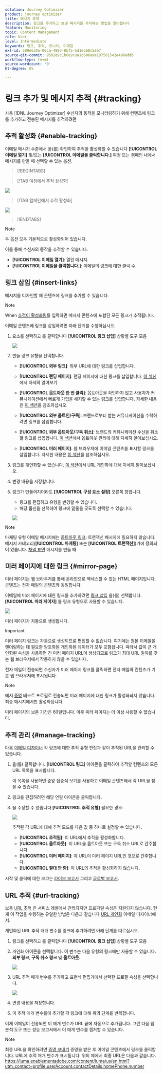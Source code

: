 ```yaml
---
solution: Journey Optimizer
product: journey optimizer
title: 메시지 추적
description: 링크를 추가하고 보낸 메시지를 추적하는 방법을 알아봅니다
feature: Monitoring
topic: Content Management
role: User
level: Intermediate
keywords: 링크, 추적, 모니터, 이메일
exl-id: 689e630a-00ca-4893-8bf5-6d1ec60c52e7
source-git-commit: 9592e9c1b0e9c8a1c606a9a187501542e496eddb
workflow-type: tm+mt
source-wordcount: '0'
ht-degree: 0%

---
```


# 링크 추가 및 메시지 추적 {#tracking}

사용 [!DNL Journey Optimizer] 수신자의 동작을 모니터링하기 위해 컨텐츠에 링크를 추가하고 전송된 메시지를 추적하려면

## 추적 활성화 {#enable-tracking}

이메일 메시지 수준에서 을(를) 확인하여 추적을 활성화할 수 있습니다 **[!UICONTROL 이메일 열기]** 및/또는 **[!UICONTROL 이메일을 클릭합니다.]** 여정 또는 캠페인 내에서 메시지를 만들 때 선택할 수 있는 옵션.

>[!BEGINTABS]

>[!TAB 여정에서 추적 활성화]

![](assets/message-tracking-journey.png)

>[!TAB 캠페인에서 추적 활성화]

![](assets/message-tracking-campaign.png)

>[!ENDTABS]

>[!NOTE]
>
>두 옵션 모두 기본적으로 활성화되어 있습니다.

이를 통해 수신자의 동작을 추적할 수 있습니다.

* **[!UICONTROL 이메일 열기]**: 열린 메시지.
* **[!UICONTROL 이메일을 클릭합니다.]**: 이메일의 링크에 대한 클릭 수.

## 링크 삽입 {#insert-links}

메시지를 디자인할 때 콘텐츠에 링크를 추가할 수 있습니다.

>[!NOTE]
>
>When [추적이 활성화됨](#enable-tracking)를 입력하면 메시지 콘텐츠에 포함된 모든 링크가 추적됩니다.

이메일 콘텐츠에 링크를 삽입하려면 아래 단계를 수행하십시오.

1. 요소를 선택하고 를 클릭합니다 **[!UICONTROL 링크 삽입]** 상황별 도구 모음

   ![](assets/message-tracking-insert-link.png)

1. 만들 링크 유형을 선택합니다.

   * **[!UICONTROL 외부 링크]**: 외부 URL에 대한 링크를 삽입합니다.

   * **[!UICONTROL 랜딩 페이지]**: 랜딩 페이지에 대한 링크를 삽입합니다. [이 섹션](../landing-pages/get-started-lp.md)에서 자세히 알아보기

   * **[!UICONTROL 옵트아웃 한 번 클릭]**: 옵트아웃을 확인하지 않고 사용자가 커뮤니케이션에서 빠르게 가입을 해지할 수 있는 링크를 삽입합니다. 자세한 내용은 [이 섹션](../privacy/opt-out.md#one-click-opt-out)을 참조하십시오.

   * **[!UICONTROL 외부 옵트인/구독]**: 브랜드로부터 받는 커뮤니케이션을 수락하려면 링크를 삽입합니다.

   * **[!UICONTROL 외부 옵트아웃/구독 취소]**: 브랜드의 커뮤니케이션 수신을 취소할 링크를 삽입합니다. [이 섹션](../privacy/opt-out.md#opt-out-management)에서 옵트아웃 관리에 대해 자세히 알아보십시오.

   * **[!UICONTROL 미러 페이지]**: 웹 브라우저에 이메일 콘텐츠를 표시할 링크를 삽입합니다. 자세한 내용은 [이 섹션](#mirror-page)을 참조하십시오.

1. 링크를 개인화할 수 있습니다. [이 섹션](../personalization/personalization-syntax.md#perso-urls)에서 URL 개인화에 대해 자세히 알아보십시오.

1. 변경 내용을 저장합니다.

1. 링크가 만들어지더라도 **[!UICONTROL 구성 요소 설정]** 오른쪽 창입니다.

   * 링크를 편집하고 유형을 변경할 수 있습니다.
   * 해당 옵션을 선택하여 링크에 밑줄을 긋도록 선택할 수 있습니다.

   ![](assets/message-tracking-link-settings.png)

>[!NOTE]
>
>마케팅 유형 이메일 메시지에는 [옵트아웃 링크](../privacy/opt-out.md#opt-out-management): 트랜잭션 메시지에 필요하지 않습니다. 메시지 카테고리(**[!UICONTROL 마케팅]** 또는 **[!UICONTROL 트랜잭션]**)가에 정의되어 있습니다. [채널 표면](../configuration/channel-surfaces.md#email-type) 메시지를 만들 때

## 미러 페이지에 대한 링크 {#mirror-page}

미러 페이지는 웹 브라우저를 통해 온라인으로 액세스할 수 있는 HTML 페이지입니다. 콘텐츠는 전자 메일의 콘텐츠와 동일합니다.

이메일에 미러 페이지에 대한 링크를 추가하려면 [링크 삽입](#insert-links) 을(를) 선택합니다. **[!UICONTROL 미러 페이지]** 를 링크 유형으로 사용할 수 있습니다.

![](assets/message-tracking-mirror-page.png)

미러 페이지가 자동으로 생성됩니다.

>[!IMPORTANT]
>
>미러 페이지 링크는 자동으로 생성되므로 편집할 수 없습니다. 여기에는 원본 이메일을 렌더링하는 데 필요한 암호화된 개인화된 데이터가 모두 포함됩니다. 따라서 값이 큰 개인화된 속성을 사용하면 긴 미러 페이지 URL이 생성되므로 링크가 최대 URL 길이를 갖는 웹 브라우저에서 작동하지 않을 수 있습니다.

전자 메일이 전송되면 수신자가 미러 페이지 링크를 클릭하면 전자 메일의 컨텐츠가 기본 웹 브라우저에 표시됩니다.

>[!NOTE]
>
>에서 [증명](preview.md#send-proofs) 테스트 프로필로 전송되면 미러 페이지에 대한 링크가 활성화되지 않습니다. 최종 메시지에서만 활성화됩니다.

미러 페이지의 보존 기간은 60일입니다. 이후 미러 페이지는 더 이상 사용할 수 없습니다.

## 추적 관리 {#manage-tracking}

다음 [이메일 디자이너](content-from-scratch.md) 각 링크에 대한 추적 유형 편집과 같이 추적된 URL을 관리할 수 있습니다.

1. 을(를) 클릭합니다. **[!UICONTROL 링크]** 아이콘을 클릭하여 추적할 컨텐츠의 모든 URL 목록을 표시합니다.

   이 목록을 사용하면 중앙 집중식 보기를 사용하고 이메일 콘텐츠에서 각 URL을 찾을 수 있습니다.

1. 링크를 편집하려면 해당 연필 아이콘을 클릭합니다.

1. 을 수정할 수 있습니다 **[!UICONTROL 추적 유형]** 필요한 경우:

   ![](assets/message-tracking-edit-a-link.png)

   추적된 각 URL에 대해 추적 모드를 다음 값 중 하나로 설정할 수 있습니다.

   * **[!UICONTROL 추적됨]**: 이 URL에서 추적을 활성화합니다.
   * **[!UICONTROL 옵트아웃]**: 이 URL을 옵트아웃 또는 구독 취소 URL로 간주합니다.
   * **[!UICONTROL 미러 페이지]**: 이 URL이 미러 페이지 URL인 것으로 간주합니다.
   * **[!UICONTROL 절대 안 함]**: 이 URL의 추적을 활성화하지 않습니다. <!--This information is saved: if the URL appears again in a future message, its tracking is automatically deactivated.-->

시작 및 클릭에 대한 보고는 [라이브 보고서](../reports/live-report.md) 그리고 [글로벌 보고서](../reports/global-report.md).

## URL 추적 {#url-tracking}

보통 [URL 추적](email-settings.md#url-tracking) 은 서피스 레벨에서 관리되지만 프로파일 속성은 지원되지 않습니다. 현재 이 작업을 수행하는 유일한 방법은 다음과 같습니다 [URL 개인화](../personalization/personalization-syntax.md#perso-urls) 이메일 디자이너에서.

개인화된 URL 추적 매개 변수를 링크에 추가하려면 아래 단계를 따르십시오.

1. 링크를 선택하고 를 클릭합니다 **[!UICONTROL 링크 삽입]** 상황별 도구 모음

1. 개인화 아이콘을 선택합니다. 이 변수는 다음 유형의 링크에만 사용할 수 있습니다. **외부 링크**, **구독 취소 링크** 및 **옵트아웃**.

   ![](assets/message-tracking-insert-link-perso.png)

1. URL 추적 매개 변수를 추가하고 표현식 편집기에서 선택한 프로필 속성을 선택합니다.

   ![](assets/message-tracking-perso-parameter.png)

1. 변경 내용을 저장합니다.

1. 이 추적 매개 변수를에 추가할 각 링크에 대해 위의 단계를 반복합니다.

이제 이메일이 전송되면 이 매개 변수가 URL 끝에 자동으로 추가됩니다. 그런 다음 웹 분석 도구 또는 성능 보고서에서 이 매개 변수를 캡처할 수 있습니다.

>[!NOTE]
>
>최종 URL을 확인하려면 [증명 보내기](preview.md#send-proofs) 증명을 받은 후 이메일 콘텐츠에서 링크를 클릭합니다. URL에 추적 매개 변수가 표시됩니다. 위의 예에서 최종 URL은 다음과 같습니다. https://luma.enablementadobe.com/content/luma/us/en.html?utm_contact=profile.userAccount.contactDetails.homePhone.number
